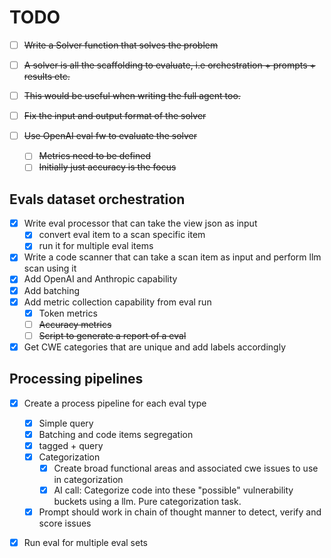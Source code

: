 # TODO

- [ ] ~~Write a Solver function that solves the problem~~

- [ ] ~~A solver is all the scaffolding to evaluate, i.e orchestration + prompts + results etc.~~
- [ ] ~~This would be useful when writing the full agent too.~~
- [ ] ~~Fix the input and output format of the solver~~
- [ ] ~~Use OpenAI eval fw to evaluate the solver~~

  - [ ] ~~Metrics need to be defined~~
  - [ ] ~~Initially just accuracy is the focus~~

## Evals dataset orchestration

- [x] Write eval processor that can take the view json as input
  - [x] convert eval item to a scan specific item
  - [x] run it for multiple eval items
- [x] Write a code scanner that can take a scan item as input and perform llm scan using it
- [x] Add OpenAI and Anthropic capability
- [x] Add batching
- [x] Add metric collection capability from eval run
  - [x] Token metrics
  - [ ] ~~Accuracy metrics~~
  - [ ] ~~Script to generate a report of a eval~~
- [x] Get CWE categories that are unique and add labels accordingly

## Processing pipelines

- [x] Create a process pipeline for each eval type

  - [x] Simple query
  - [x] Batching and code items segregation
  - [x] tagged + query
  - [x] Categorization
    - [x] Create broad functional areas and associated cwe issues to use in categorization
    - [x] AI call: Categorize code into these "possible" vulnerability buckets using a llm. Pure categorization task.
  - [x] Prompt should work in chain of thought manner to detect, verify and score issues

- [x] Run eval for multiple eval sets

